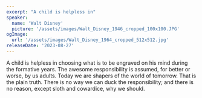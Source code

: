 ```yaml
---
excerpt: "A child is helpless in"
speaker:
  name: 'Walt Disney'
  picture: '/assets/images/Walt_Disney_1946_cropped_100x100.JPG'
ogImage:
  url: '/assets/images/Walt_Disney_1964_cropped_512x512.jpg'
releaseDate: '2023-08-27'
---
```


A child is helpless in choosing what is to be engraved on his mind during the formative years. The awesome responsibility is assumed, for better or worse, by us adults. Today we are shapers of the world of tomorrow. That is the plain truth. There is no way we can duck the responsibility; and there is no reason, except sloth and cowardice, why we should.
